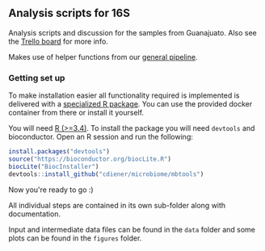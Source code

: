 ## Analysis scripts for 16S

Analysis scripts and discussion for the samples from Guanajuato. Also see
the [Trello board](https://trello.com/b/rHtrpyiz/microbiome) for more info.

Makes use of helper functions from our [general pipeline](https://github.com/resendislab/microbiome).

### Getting set up

To make installation easier all functionality required is implemented is
delivered with a [specialized R package](https://github.com/resendislab/microbiome).
You can use the provided docker container from there or install it yourself.

You will need [R (>=3.4)](https://r-project.org). To install the package you
will need `devtools` and bioconductor. Open an R session and run the following:

```R
install.packages("devtools")
source("https://bioconductor.org/biocLite.R")
biocLite("BiocInstaller")
devtools::install_github("cdiener/microbiome/mbtools")
```

Now you're ready to go :)

All individual steps are contained in its own sub-folder along with
documentation.

Input and intermediate data files can be found in the `data` folder and some
plots can be found in the `figures` folder.
